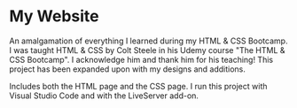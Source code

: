 # My Website

An amalgamation of everything I learned during my HTML & CSS Bootcamp. I was taught HTML & CSS by Colt Steele in his Udemy course "The HTML & CSS Bootcamp". I acknowledge him and thank him for his teaching! This project has been expanded upon with my designs and additions.

Includes both the HTML page and the CSS page. I run this project with Visual Studio Code and with the LiveServer add-on.
